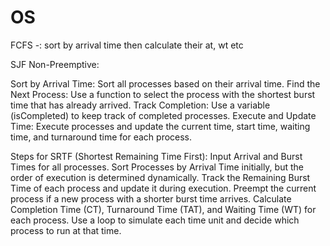 # OS
FCFS -:
  sort by arrival time 
  then calculate their at, wt etc

SJF Non-Preemptive:

Sort by Arrival Time: Sort all processes based on their arrival time.
Find the Next Process: Use a function to select the process with the shortest burst time that has already arrived.
Track Completion: Use a variable (isCompleted) to keep track of completed processes.
Execute and Update Time: Execute processes and update the current time, start time, waiting time, and turnaround time for each process.

Steps for SRTF (Shortest Remaining Time First):
Input Arrival and Burst Times for all processes.
Sort Processes by Arrival Time initially, but the order of execution is determined dynamically.
Track the Remaining Burst Time of each process and update it during execution.
Preempt the current process if a new process with a shorter burst time arrives.
Calculate Completion Time (CT), Turnaround Time (TAT), and Waiting Time (WT) for each process.
Use a loop to simulate each time unit and decide which process to run at that time.
